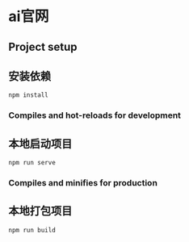 
# ai官网

## Project setup
## 安装依赖
```
npm install
```

### Compiles and hot-reloads for development
## 本地启动项目
```
npm run serve
```

### Compiles and minifies for production
## 本地打包项目
```
npm run build
```






